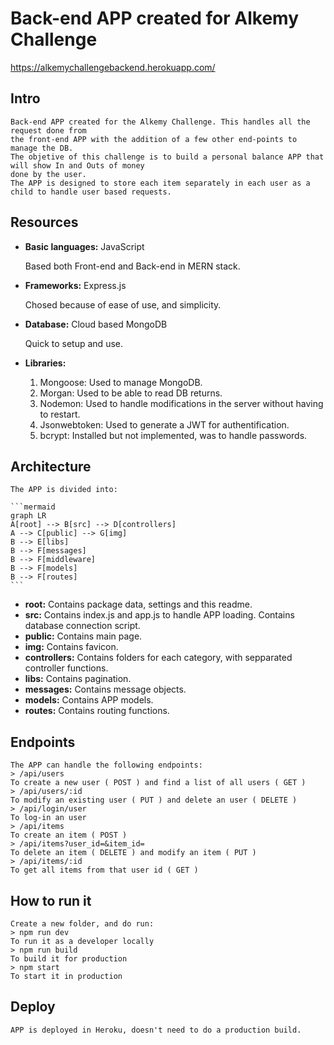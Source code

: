 # Back-end APP created for Alkemy Challenge

https://alkemychallengebackend.herokuapp.com/

## Intro

    Back-end APP created for the Alkemy Challenge. This handles all the request done from
    the front-end APP with the addition of a few other end-points to manage the DB.
    The objetive of this challenge is to build a personal balance APP that will show In and Outs of money
    done by the user.
    The APP is designed to store each item separately in each user as a child to handle user based requests.

## Resources

- **Basic languages:** JavaScript

    Based both Front-end and Back-end in MERN stack.

- **Frameworks:** Express.js

    Chosed because of ease of use, and simplicity.

- **Database:** Cloud based MongoDB

    Quick to setup and use.

- **Libraries:** 
    1. Mongoose: Used to manage MongoDB.
    2. Morgan: Used to be able to read DB returns.
    3. Nodemon: Used to handle modifications in the server without having to restart.
    4. Jsonwebtoken: Used to generate a JWT for authentification.
    5. bcrypt: Installed but not implemented, was to handle passwords.

## Architecture

    The APP is divided into:

    ```mermaid
    graph LR
    A[root] --> B[src] --> D[controllers]
    A --> C[public] --> G[img]
    B --> E[libs]
    B --> F[messages]
    B --> F[middleware]
    B --> F[models]
    B --> F[routes]
    ```

- **root:** Contains package data, settings and this readme.
- **src:** Contains index.js and app.js to handle APP loading. Contains database connection script.
- **public:** Contains main page.
- **img:** Contains favicon.
- **controllers:** Contains folders for each category, with sepparated controller functions.
- **libs:** Contains pagination.
- **messages:** Contains message objects.
- **models:** Contains APP models.
- **routes:** Contains routing functions.

## Endpoints

    The APP can handle the following endpoints:
    > /api/users
    To create a new user ( POST ) and find a list of all users ( GET )
    > /api/users/:id
    To modify an existing user ( PUT ) and delete an user ( DELETE )
    > /api/login/user
    To log-in an user
    > /api/items
    To create an item ( POST )
    > /api/items?user_id=&item_id=
    To delete an item ( DELETE ) and modify an item ( PUT )
    > /api/items/:id
    To get all items from that user id ( GET )


## How to run it

    Create a new folder, and do run:
    > npm run dev
    To run it as a developer locally
    > npm run build
    To build it for production
    > npm start
    To start it in production

## Deploy

    APP is deployed in Heroku, doesn't need to do a production build.
